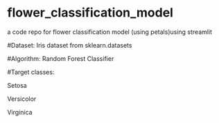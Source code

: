 # flower_classification_model
a code repo for flower classification model (using petals)using streamlit

#Dataset: Iris dataset from sklearn.datasets

#Algorithm: Random Forest Classifier

#Target classes:

Setosa

Versicolor

Virginica

